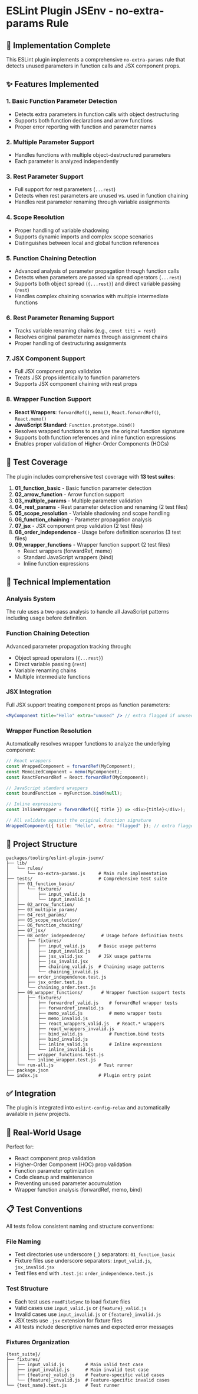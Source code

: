 # ESLint Plugin JSEnv - no-extra-params Rule

## 🎉 Implementation Complete

This ESLint plugin implements a comprehensive `no-extra-params` rule that detects unused parameters in function calls and JSX component props.

## ✨ Features Implemented

### 1. Basic Function Parameter Detection

- Detects extra parameters in function calls with object destructuring
- Supports both function declarations and arrow functions
- Proper error reporting with function and parameter names

### 2. Multiple Parameter Support

- Handles functions with multiple object-destructured parameters
- Each parameter is analyzed independently

### 3. Rest Parameter Support

- Full support for rest parameters (`...rest`)
- Detects when rest parameters are unused vs. used in function chaining
- Handles rest parameter renaming through variable assignments

### 4. Scope Resolution

- Proper handling of variable shadowing
- Supports dynamic imports and complex scope scenarios
- Distinguishes between local and global function references

### 5. Function Chaining Detection

- Advanced analysis of parameter propagation through function calls
- Detects when parameters are passed via spread operators (`...rest`)
- Supports both object spread (`{...rest}`) and direct variable passing (`rest`)
- Handles complex chaining scenarios with multiple intermediate functions

### 6. Rest Parameter Renaming Support

- Tracks variable renaming chains (e.g., `const titi = rest`)
- Resolves original parameter names through assignment chains
- Proper handling of destructuring assignments

### 7. JSX Component Support

- Full JSX component prop validation
- Treats JSX props identically to function parameters
- Supports JSX component chaining with rest props

### 8. Wrapper Function Support

- **React Wrappers**: `forwardRef()`, `memo()`, `React.forwardRef()`, `React.memo()`
- **JavaScript Standard**: `Function.prototype.bind()`
- Resolves wrapped functions to analyze the original function signature
- Supports both function references and inline function expressions
- Enables proper validation of Higher-Order Components (HOCs)

## 🧪 Test Coverage

The plugin includes comprehensive test coverage with **13 test suites**:

1. **01_function_basic** - Basic function parameter detection
2. **02_arrow_function** - Arrow function support
3. **03_multiple_params** - Multiple parameter validation
4. **04_rest_params** - Rest parameter detection and renaming (2 test files)
5. **05_scope_resolution** - Variable shadowing and scope handling
6. **06_function_chaining** - Parameter propagation analysis
7. **07_jsx** - JSX component prop validation (2 test files)
8. **08_order_independence** - Usage before definition scenarios (3 test files)
9. **09_wrapper_functions** - Wrapper function support (2 test files)
   - React wrappers (forwardRef, memo)
   - Standard JavaScript wrappers (bind)
   - Inline function expressions

## 🚀 Technical Implementation

### Analysis System

The rule uses a two-pass analysis to handle all JavaScript patterns including usage before definition.

### Function Chaining Detection

Advanced parameter propagation tracking through:

- Object spread operators (`{...rest}`)
- Direct variable passing (`rest`)
- Variable renaming chains
- Multiple intermediate functions

### JSX Integration

Full JSX support treating component props as function parameters:

```jsx
<MyComponent title="Hello" extra="unused" /> // extra flagged if unused
```

### Wrapper Function Resolution

Automatically resolves wrapper functions to analyze the underlying component:

```javascript
// React wrappers
const WrappedComponent = forwardRef(MyComponent);
const MemoizedComponent = memo(MyComponent);
const ReactForwardRef = React.forwardRef(MyComponent);

// JavaScript standard wrappers
const boundFunction = myFunction.bind(null);

// Inline expressions
const InlineWrapper = forwardRef(({ title }) => <div>{title}</div>);

// All validate against the original function signature
WrappedComponent({ title: "Hello", extra: "flagged" }); // extra flagged
```

## 📁 Project Structure

```
packages/tooling/eslint-plugin-jsenv/
├── lib/
│   └── rules/
│       └── no-extra-params.js     # Main rule implementation
├── tests/                         # Comprehensive test suite
│   ├── 01_function_basic/
│   │   └── fixtures/
│   │       ├── input_valid.js
│   │       └── input_invalid.js
│   ├── 02_arrow_function/
│   ├── 03_multiple_params/
│   ├── 04_rest_params/
│   ├── 05_scope_resolution/
│   ├── 06_function_chaining/
│   ├── 07_jsx/
│   ├── 08_order_independence/      # Usage before definition tests
│   │   ├── fixtures/
│   │   │   ├── input_valid.js     # Basic usage patterns
│   │   │   ├── input_invalid.js
│   │   │   ├── jsx_valid.jsx      # JSX usage patterns
│   │   │   ├── jsx_invalid.jsx
│   │   │   ├── chaining_valid.js  # Chaining usage patterns
│   │   │   └── chaining_invalid.js
│   │   ├── order_independence.test.js
│   │   ├── jsx_order.test.js
│   │   └── chaining_order.test.js
│   ├── 09_wrapper_functions/       # Wrapper function support tests
│   │   ├── fixtures/
│   │   │   ├── forwardref_valid.js    # forwardRef wrapper tests
│   │   │   ├── forwardref_invalid.js
│   │   │   ├── memo_valid.js          # memo wrapper tests
│   │   │   ├── memo_invalid.js
│   │   │   ├── react_wrappers_valid.js   # React.* wrappers
│   │   │   ├── react_wrappers_invalid.js
│   │   │   ├── bind_valid.js          # Function.bind tests
│   │   │   ├── bind_invalid.js
│   │   │   ├── inline_valid.js        # Inline expressions
│   │   │   └── inline_invalid.js
│   │   ├── wrapper_functions.test.js
│   │   └── inline_wrapper.test.js
│   └── run-all.js                 # Test runner
├── package.json
└── index.js                       # Plugin entry point
```

## ✅ Integration

The plugin is integrated into `eslint-config-relax` and automatically available in jsenv projects.

## 🎯 Real-World Usage

Perfect for:

- React component prop validation
- Higher-Order Component (HOC) prop validation
- Function parameter optimization
- Code cleanup and maintenance
- Preventing unused parameter accumulation
- Wrapper function analysis (forwardRef, memo, bind)

## 📋 Test Conventions

All tests follow consistent naming and structure conventions:

### File Naming

- Test directories use underscore (`_`) separators: `01_function_basic`
- Fixture files use underscore separators: `input_valid.js`, `jsx_invalid.jsx`
- Test files end with `.test.js`: `order_independence.test.js`

### Test Structure

- Each test uses `readFileSync` to load fixture files
- Valid cases use `input_valid.js` or `{feature}_valid.js`
- Invalid cases use `input_invalid.js` or `{feature}_invalid.js`
- JSX tests use `.jsx` extension for fixture files
- All tests include descriptive names and expected error messages

### Fixtures Organization

```
{test_suite}/
├── fixtures/
│   ├── input_valid.js        # Main valid test case
│   ├── input_invalid.js      # Main invalid test case
│   ├── {feature}_valid.js    # Feature-specific valid cases
│   └── {feature}_invalid.js  # Feature-specific invalid cases
└── {test_name}.test.js       # Test runner
```
